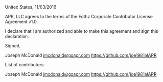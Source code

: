 United States, 11/03/2016

APR, LLC agrees to the terms of the Fothz Corporate Contributor License
Agreement v1.0.

I declare that I am authorized and able to make this agreement and sign this
declaration.

Signed,

Joseph McDonald jmcdonald@goapr.com https://github.com/joe1981alAPR

List of contributors:

Joseph McDonald jmcdonald@goapr.com https://github.com/joe1981alAPR
